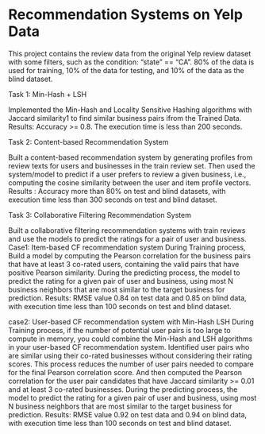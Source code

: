 # Recommendation Systems on Yelp Data
This project contains the review data from the original Yelp review dataset with some filters, such as the condition: “state” == “CA”. 80% of the data is used for training, 10% of the data for testing, and 10% of the data as the blind dataset.

Task 1: Min-Hash + LSH

Implemented the Min-Hash and Locality Sensitive Hashing algorithms with Jaccard similarity1 to find similar business pairs ifrom the Trained Data.
Results: Accuracy >= 0.8. The execution time is less than 200 seconds.

Task 2: Content-based Recommendation System

Built a content-based recommendation system by generating profiles from review texts for users and businesses in the train review set. Then used the system/model to predict if a user prefers to review a given business, i.e., computing the cosine similarity between the user and item profile vectors.
Results : Accuracy more than 80% on test and blind datasets, with execution time less than 300 seconds on test and blind dataset.

Task 3: Collaborative Filtering Recommendation System

Built a collaborative filtering recommendation systems with train reviews and use the models to predict the ratings for a pair of user and business. 
Case1: Item-based CF recommendation system 
During Training process, Build a model by computing the Pearson correlation for the business pairs that have at least 3 co-rated users, containing the valid pairs that have positive Pearson similarity. During the predicting process, the model to predict the rating for a given pair of user and business, using most N business neighbors that are most similar to the target business for prediction.
Results: RMSE value 0.84 on test data and 0.85 on blind data, with execution time less than 100 seconds on test and blind dataset.

case2: User-based CF recommendation system with Min-Hash LSH
During Training process, if the number of potential user pairs is too large to compute in memory, you could combine the Min-Hash and LSH algorithms in your user-based CF recommendation system. Identified user pairs who are similar using their co-rated businesses without considering their rating scores. This process reduces the number of user pairs needed to compare for the final Pearson correlation score. And then computed the Pearson correlation for the user pair candidates that have Jaccard similarity >= 0.01 and at least 3 co-rated businesses. During the predicting process, the model to predict the rating for a given pair of user and business, using most N business neighbors that are most similar to the target business for prediction.
Results: RMSE value 0.92 on test data and 0.94 on blind data, with execution time less than 100 seconds on test and blind dataset.
